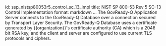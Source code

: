id: ssp_nistsp80053r5_control_sc_13_impl
title: NIST SP 800-53 Rev 5 SC-13 Control Implementation
format: markdown
...
The GovReady-Q Application Server connects to the GovReady-Q Database over
a connection secured by Transport Layer Security. The GovReady-Q Database
uses a certificate generated by {{organization}}'s certificate authority (CA)
which is a 2048 bit RSA key, and the client and server are configured to use
current TLS protocols and ciphers.
